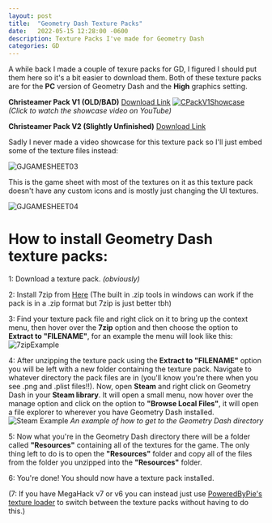 ```yaml
---
layout: post
title:  "Geometry Dash Texture Packs"
date:   2022-05-15 12:28:00 -0600
description: Texture Packs I've made for Geometry Dash
categories: GD
---
```


A while back I made a couple of texure packs for GD, I figured I should put them here so it's a bit easier to download them. 
Both of these texture packs are for the **PC** version of Geometry Dash and the **High** graphics setting.

**Christeamer Pack V1 (OLD/BAD)**
[Download Link](https://drive.google.com/drive/folders/1cFMP8LUsRA4Ehnn7fXj1GMe7dnhaT-AI?usp=sharing)
[![CPackV1Showcase](https://i.imgur.com/Rx66uYC.jpg)](https://www.youtube.com/watch?v=0f-TwTV0p6A&ab "Showcase of the old pack!")
*(Click to watch the showcase video on YouTube)*

**Christeamer Pack V2 (Slightly Unfinished)**
[Download Link](https://drive.google.com/drive/folders/1Br1SbnGqJ_E5FeHCtPLc6fceJsrUwjAU?usp=sharing)

Sadly I never made a video showcase for this texture pack so I'll just embed some of the texture files instead:

![GJGAMESHEET03](https://i.imgur.com/Rl2oDEx.jpg "Some textures")

This is the game sheet with most of the textures on it as this texture pack doesn't have any custom icons and is mostly just changing the UI textures.

![GJGAMESHEET04](https://i.imgur.com/lIVWGmw.png "Some more textures")

# How to install Geometry Dash texture packs:

1: Download a texture pack. *(obviously)*

2: Install 7zip from [Here](https://www.7-zip.org/) (The built in .zip tools in windows can work if the pack is in a .zip format but 7zip is just better tbh)

3: Find your texture pack file and right click on it to bring up the context menu, then hover over the **7zip** option and then choose the option to **Extract to "FILENAME\"**, for an example the menu will look like this:
![7zipExample](https://i.imgur.com/MQc3E9F.png "How to unzip")

4: After unzipping the texture pack using the **Extract to "FILENAME\"** option you will be left with a new folder containing the texture pack. Navigate to whatever directory the pack files are in (you'll know you're there when you see .png and .plist files!!). Now, open **Steam** and right click on Geometry Dash in your **Steam library**. It will open a small menu, now hover over the manage option and click on the option to **"Browse Local Files"**, it will open a file explorer to wherever you have Geometry Dash installed.
![Steam Example](https://i.imgur.com/eUjWEvD.png "How to get to GD directory")
*An example of how to get to the Geometry Dash directory*

5: Now what you're in the Geometry Dash directory there will be a folder called **"Resources"** containing all of the textures for the game. The only thing left to do is to open the  **"Resources"** folder and copy all of the files from the folder you unzipped into the **"Resources"** folder.

6: You're done! You should now have a texture pack installed.

(7: If you have MegaHack v7 or v6 you can instead just use [PoweredByPie's texture loader](https://github.com/poweredbypie/textureldr/releases) to switch between the texture packs without having to do this.)


